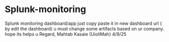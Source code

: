 # Splunk-monitoring
Splunk monitoring dashboard/app
just copy paste it in new dashboard url ( by edit the dashboard)
u must change some artifacts based on ur company.
hope its helps u
Regard,
Mahtab Kasaie (UioliMah)
4/9/25
